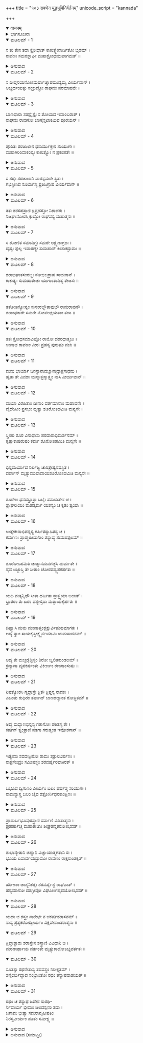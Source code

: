 +++
title = "१०३ रावणेन युद्धभूमिनिर्वर्तनम्"
unicode_script = "kannada"

+++
<details open><summary>वाचनम्</summary>

<div class="audioEmbed"  caption="श्रीराम-हरिसीताराममूर्ति-घनपाठिभ्यां वचनम्" src="https://archive.org/download/Ramayana-recitation-Sriram-harisItArAmamUrti-Ghanapaati-v2/Kanda_6/Kanda_6_YK-103-Ravana_s_charioteer_carries_away_Ravana_in_the_chariot_0.mp3"></div>
</details>



<details><summary>ಭಾಗಸೂಚನಾ</summary>

ಶ್ರೀರಾಮನು ರಾವಣನನ್ನು ನಿಂದಿಸಿದುದು, ಗಾಯಗೊಂಡಿದ್ದ ರಾವಣನನ್ನು ಸಾರಥಿಯು ರಣಭೂಮಿಯಿಂದ ಹೊರಗೆ ಒಯ್ದುದು
</details>

<details open><summary>ಮೂಲಮ್ - 1</summary>

ಸ ತು ತೇನ ತದಾ ಕ್ರೋಧಾತ್ ಕಾಕುತ್ಸ್ಥೇನಾರ್ದಿತೋ ಭೃಶಮ್ ।  
ರಾವಣಃ ಸಮರಶ್ಲಾಘೀ ಮಹಾಕ್ರೋಧಮುಪಾಗಮತ್ ॥
</details>

<details><summary>ಅನುವಾದ</summary>

ಕ್ರೋಧಾಭಿಭೂತನಾಗಿದ್ದ ಶ್ರೀರಾಮನಿಂದ ಅತ್ಯಂತ ಪೀಡಿತನಾದ, ರಣಶ್ಲಾಘಿ ರಾವಣನು ಅತ್ಯಂತ ಕ್ರೋಧಗೊಂಡನು.॥1॥
</details>

<details open><summary>ಮೂಲಮ್ - 2</summary>

ಸ ದೀಪ್ತನಯನೋಽಮರ್ಷಾಚ್ಚಾಪಮುದ್ಯಮ್ಯ ವೀರ್ಯವಾನ್ ।  
ಅಭ್ಯರ್ದಯತ್ಸು ಸಂಕ್ರುದ್ಧೋ ರಾಘವಂ ಪರಮಾಹವೇ ॥
</details>

<details><summary>ಅನುವಾದ</summary>

ಅವನ ಕಣ್ಣುಗಳು ಬೆಂಕಿಯಂತೆ ಉರಿದೆದ್ದವು. ಆ ಪರಾಕ್ರಮಿ ವೀರನು ಅಸಹನೆಯಿಂದ ಧನುಸ್ಸನ್ನೆತ್ತಿ, ಅತ್ಯಂತ ಕುಪಿತನಾಗಿ ಆ ಮಹಾಸಂಗ್ರಾಮದಲ್ಲಿ ಶ್ರೀರಾಮನನ್ನು ನೋಯಿಸತೊಡಗಿದನು.॥2॥
</details>

<details open><summary>ಮೂಲಮ್ - 3</summary>

ಬಾಣಧಾರಾ ಸಹಸ್ರೈಸ್ತೈಃ ಸ ತೋಯದ ಇವಾಂಬರಾತ್ ।  
ರಾಘವಂ ರಾವಣೋ ಬಾಣೈಸ್ತಟಾಕಮಿವ ಪೂರಯನ್ ॥
</details>

<details><summary>ಅನುವಾದ</summary>

ಆಕಾಶದಿಂದ ಮೋಡಗಳು ನೀರು ಸುರಿಸಿ ಕೆರೆಗಳನ್ನು ತುಂಬುವಂತೆ ರಾವಣನು ಸಾವಿರಾರು ಬಾಣಗಳ ವೃಷ್ಟಿಗೈದು ಶ್ರೀರಾಮಚಂದ್ರನನ್ನು ಮುಚ್ಚಿಬಿಟ್ಟನು.॥3॥
</details>

<details open><summary>ಮೂಲಮ್ - 4</summary>

ಪೂರಿತಃ ಶರಜಾಲೇನ ಧನುರ್ಮುಕ್ತೇನ ಸಂಯುಗೇ ।  
ಮಹಾಗಿರಿರಿವಾಕಂಪ್ಯಃ ಕಾಕುತ್ಸ್ಥೋ ನ ಪ್ರಕಂಪತೇ ॥
</details>

<details><summary>ಅನುವಾದ</summary>

ರಣರಂಗದಲ್ಲಿ ರಾವಣನು ಬಿಟ್ಟಿರುವ ಬಾಣಸಮೂಹಗಳಿಂದ ವ್ಯಾಪ್ತನಾಗಿದ್ದನು. ಶ್ರೀರಘುನಾಥನು ಕೊಂಚವೂ ವಿಚಲಿತನಾಗಲಿಲ್ಲ; ಏಕೆಂದರೆ ಅವನು ಮಹಾಪರ್ವತದಂತೆ ಅಚಲನಾಗಿದ್ದನು.॥4॥
</details>

<details open><summary>ಮೂಲಮ್ - 5</summary>

ಸ ಶರೈಃ ಶರಜಾಲಾನಿ ವಾರನ್ಸಮರೇ ಸ್ಥಿತಃ ।  
ಗಭಸ್ತೀನಿವ ಸೂರ್ಯಸ್ಯ ಪ್ರತಿಜಗ್ರಾಹ ವೀರ್ಯವಾನ್ ॥
</details>

<details><summary>ಅನುವಾದ</summary>

ರಾಮನು ತನ್ನ ಬಾಣಗಳಿಂದ ರಾವಣನ ಬಾಣಗಳನ್ನು ನಿವಾರಿಸುತ್ತಾ ಸ್ಥಿರಭಾವದಿಂದ ನಿಂತಿದ್ದನು. ಆ ಪರಾಕ್ರಮಿ ರಘುವೀರನು ಸೂರ್ಯನ ಕಿರಣಗಳಂತೆ ಶತ್ರುವಿನ ಬಾಣಗಳನ್ನು ಸಹಿಸುತ್ತಿದ್ದನು.॥5॥
</details>

<details open><summary>ಮೂಲಮ್ - 6</summary>

ತತಃ ಶರಸಹಸ್ರಾಣಿ ಕ್ಷಿಪ್ರಹಸ್ತೋ ನಿಶಾಚರಃ ।  
ನಿಜಘಾನೋರಸಿ ಕ್ರುದ್ಧೋ ರಾಘವಸ್ಯ ಮಹಾತ್ಮನಃ ॥
</details>

<details><summary>ಅನುವಾದ</summary>

ಅನಂತರ ಶೀಘ್ರವಾಗಿ ಕೈಚಳಕದಿಂದ ರಾವಣನು ಕುಪಿತನಾಗಿ ಮಹಾಮನಾ ರಾಘವೇಂದ್ರನ ಎದೆಯಲ್ಲಿ ಸಾವಿರಾರು ಬಾಣಗಳನ್ನು ಪ್ರಯೋಗಿಸಿದನು.॥6॥
</details>

<details open><summary>ಮೂಲಮ್ - 7</summary>

ಸ ಶೋಣಿತ ಸಮಾದಿಗ್ಧಃ ಸಮರೇ ಲಕ್ಷ್ಮಣಾಗ್ರಜಃ ।  
ದೃಷ್ಟಃ ಫುಲ್ಲ ಇವಾರಣ್ಯೇ ಸುಮಹಾನ್ ಕಿಂಶುಕದ್ರುಮಃ ॥
</details>

<details><summary>ಅನುವಾದ</summary>

ರಣರಂಗದಲ್ಲಿ ಆ ಬಾಣಗಳಿಂದ ಗಾಯಗೊಂಡ ಲಕ್ಷ್ಮಣಾಗ್ರಜ ರಾಮನು ರಕ್ತದಿಂದ ತೊಯ್ದು ಹೋಗಿ ಕಾಡಿನಲ್ಲಿ ಅರಳಿನಿಂತ ಮುತ್ತುಗದ ಮಹಾವೃಕ್ಷದಂತೆ ಕಂಡುಬರುತ್ತಿದ್ದನು.॥7॥
</details>

<details open><summary>ಮೂಲಮ್ - 8</summary>

ಶರಾಭಿಘಾತಸಂರಬ್ಧಃ ಸೋಭಿಜಗ್ರಾಹ ಸಾಯಕಾನ್ ।  
ಕಾಕುತ್ಸ್ಥಃ ಸುಮಹಾತೇಜಾ ಯುಗಾಂತಾದಿತ್ಯ ತೇಜಸಃ ॥
</details>

<details><summary>ಅನುವಾದ</summary>

ಬಾಣಗಳ ಆಘಾತದಿಂದ ಕುಪಿತನಾದ ಮಹಾತೇಜಸ್ವೀ ಶ್ರೀರಾಮನು ಪ್ರಳಯಕಾಲದ ಸೂರ್ಯನಂತಹ ಸಾಯಕಗಳನ್ನು ಕೈಗೆತ್ತಿಕೊಂಡನು.॥8॥
</details>

<details open><summary>ಮೂಲಮ್ - 9</summary>

ತತೋಽನ್ಯೋನ್ಯಂ ಸುಸಂರಬ್ಧೌತಾವುಭೌ ರಾಮರಾವಣೌ ।  
ಶರಾಂಧಕಾರೇ ಸಮರೇ ನೋಪಲಕ್ಷಯತಾಂ ತದಾ ॥
</details>

<details><summary>ಅನುವಾದ</summary>

ಮತ್ತೆ ಅವರಿಬ್ಬರೂ ಪರಸ್ಪರ ರೋಷಾವೇಶದಿಂದ ಕೂಡಿ ಬಾಣ ಪ್ರಯೋಗಿಸತೊಡಗಿದರು. ಸಮಾರಾಂಗಣದಲ್ಲಿ ಬಾಣಗಳಿಂದ ಅಂಧಕಾರ ಆವರಿಸಿತು. ಆಗ ರಾಮ-ರಾವಣರಿಗೆ ಪರಸ್ಪರ ನೋಡಲಾಗುತ್ತಿರಲಿಲ್ಲ.॥9॥
</details>

<details open><summary>ಮೂಲಮ್ - 10</summary>

ತತಃ ಕ್ರೋಧಸಮಾವಿಷ್ಟೋ ರಾಮೋ ದಶರಥಾತ್ಮಜಃ ।  
ಉವಾಚ ರಾವಣಂ ವೀರಃ ಪ್ರಹಸ್ಯ ಪುರುಷಂ ವಚಃ ॥
</details>

<details><summary>ಅನುವಾದ</summary>

ಆಗ ಕ್ರೋಧಗೊಂಡ ವೀರ ದಾಶರಥಿರಾಮನು ನಗುತ್ತಾ ರಾವಣನಲ್ಲಿ ಕಠೋರವಾಗಿ ಇಂತೆಂದನು.॥10॥
</details>

<details open><summary>ಮೂಲಮ್ - 11</summary>

ಮಮ ಭಾರ್ಯಾ ಜನಸ್ಥಾನಾದಜ್ಞಾನಾದ್ರಾಕ್ಷಸಾಧಮ ।  
ಹೃತಾ ತೇ ವಿವಶಾ ಯಸ್ಮಾತ್ತಸ್ಮಾತ್ತ್ವಂ ನಾಸಿ ವೀರ್ಯವಾನ್ ॥
</details>

<details><summary>ಅನುವಾದ</summary>

ನೀಚ ರಾಕ್ಷಸನೇ! ನೀನು ನನಗೆ ತಿಳಿಯದೆ ನನ್ನ ಅಸಹಾಯ ಪತ್ನಿಯನ್ನು ಕದ್ದು ತಂದಿರುವೆ. ಅದರಿಂದ ನೀನು ಬಲವಂತ, ಪರಾಕ್ರಮಿಯಂತೂ ಎಂದಿಗೂ ಅಲ್ಲ.॥11॥
</details>

<details open><summary>ಮೂಲಮ್ - 12</summary>

ಮಯಾ ವಿರಹಿತಾಂ ದೀನಾಂ ವರ್ತಮಾನಾಂ ಮಹಾವನೇ ।  
ವೈದೇಹೀಂ ಪ್ರಸಭಂ ಹೃತ್ವಾ ಶೂರೋಽಹಮಿತಿ ಮನ್ಯಸೇ ॥
</details>

<details><summary>ಅನುವಾದ</summary>

ವಿಶಾಲವನದಲ್ಲಿ ನನ್ನಿಂದ ಅಗಲಿದ ದೀನಸ್ಥಿತಿಯಲ್ಲಿದ್ದ ವಿದೇಹಕುಮಾರಿಯನ್ನು ಬಲವಂತವಾಗಿ ಅಪಹರಿಸಿದ ನೀನು ತನ್ನನ್ನು ಶೂರನೆಂದು ತಿಳಿಯುತ್ತಿರುವೆಯಲ್ಲ.॥12॥
</details>

<details open><summary>ಮೂಲಮ್ - 13</summary>

ಸ್ತ್ರೀಷು ಶೂರ ವಿನಾಥಾಸು ಪರದಾರಾಭಿಮರ್ಶನಮ್ ।  
ಕೃತ್ವಾಕಾಪುರುಷಂ ಕರ್ಮ ಶೂರೋಽಹಮಿತಿ ಮನ್ಯಸೇ ॥
</details>

<details><summary>ಅನುವಾದ</summary>

ಅಸಹಾಯ ಅಬಲೆಯರ ಮೇಲೆ ವೀರತೆಯನ್ನು ತೋರಿಸುವ ನಿಶಾಚರನೇ! ಪರಸ್ತ್ರೀಯನ್ನು ಅಪಹರಣದಂತಹ ಹೇಡಿಗಳ ಕರ್ಮವನ್ನು ಮಾಡಿ ತನ್ನನ್ನು ಶೂರವೀರನೆಂದು ತಿಳಿಯುವೆಯಲ್ಲ.॥13॥
</details>

<details open><summary>ಮೂಲಮ್ - 14</summary>

ಭಿನ್ನಮರ್ಯಾದ ನಿರ್ಲಜ್ಜ ಚಾರಿತ್ರೇಷ್ವನವಸ್ಥಿತ ।  
ದರ್ಪಾನ್ ಮೃತ್ಯುಮುಪಾದಾಯಶೂರೋಽಹಮಿತಿ ಮನ್ಯಸೇ ॥
</details>

<details><summary>ಅನುವಾದ</summary>

ಧರ್ಮ ಮರ್ಯಾದೆಯನ್ನು ಮೀರುವ ಪಾಪಿಯೇ! ನಿರ್ಲಜ್ಜ, ಸದಾಚಾರಶೂನ್ಯ ನಿಶಾಚರನೇ! ನೀನು ಬಲಗರ್ವಿತನಾಗಿ ವೈದೇಹಿಯ ರೂಪದಲ್ಲಿ ನಿನ್ನ ಮೃತ್ಯುವನ್ನು ಆಮಂತ್ರಿಸಿರುವೆ. ಹೀಗಿದ್ದರೂ ತನ್ನನ್ನು ವೀರನೆಂದು ತಿಳಿಯುತ್ತಿಯಲ್ಲ.॥14॥
</details>

<details open><summary>ಮೂಲಮ್ - 15</summary>

ಶೂರೇಣ ಧನದಭ್ರಾತ್ರಾ ಬಲೈಃ ಸಮುದಿತೇನ ಚ ।  
ಶ್ಲಾಘನೀಯಂ ಮಹತ್ಕರ್ಮ ಯಶಸ್ಯಂ ಚ ಕೃತಂ ತ್ವಯಾ ॥
</details>

<details><summary>ಅನುವಾದ</summary>

ನೀನು ದೊಡ್ಡ ಶೂರ, ಬಲಸಂಪನ್ನ ಮತ್ತು ಸಾಕ್ಷಾತ್ ಕುಬೇರನ ತಮ್ಮನಾಗಿರುವೆ. ಇದರಿಂದ ನೀನು ಈ ಪರಮಪ್ರಶಂಸನೀಯ ಹಾಗೂ ಮಹಾಯಶೋವರ್ಧಕ ಕರ್ಮಮಾಡಿರುವೆ.॥15॥
</details>

<details open><summary>ಮೂಲಮ್ - 16</summary>

ಉತ್ಸೇಕೇನಾಭಿಪನ್ನಸ್ಯ ಗರ್ಹಿತಸ್ಯಾಹಿತಸ್ಯ ಚ ।  
ಕರ್ಮಣಃ ಪ್ರಾಪ್ನುಹೀದಾನೀಂ ತಸ್ಯಾದ್ಯ ಸುಮಹತ್ಫಲಮ್ ॥
</details>

<details><summary>ಅನುವಾದ</summary>

ದುರಭಿಮಾನದಿಂದ ಮಾಡಿದ ನಿಂದಿತ ಹಾಗೂ ಅಹಿತಕರ ಪಾಪಕರ್ಮದ ಫಲವನ್ನು ನೀನು ಇಂದೇ ಪಡೆಯುವೆ.॥16॥
</details>

<details open><summary>ಮೂಲಮ್ - 17</summary>

ಶೂರೋಽಹಮಿತಿ ಚಾತ್ಮಾನಮವಗಚ್ಛಸಿ ದುರ್ಮತೇ ।  
ನೈವ ಲಜ್ಜಾಸ್ತಿ ತೇ ಸೀತಾಂ ಚೋರವದ್ವ್ಯಪಕರ್ಷತಃ ॥
</details>

<details><summary>ಅನುವಾದ</summary>

ದುರ್ಮತಿಯೇ! ಶೌರ್ಯಸಂಪನ್ನನೆಂದು ತಿಳಿದಿರುವ ನಿನಗೆ ಸೀತೆಯನ್ನು ಕಳ್ಳನಂತೆ ಕದ್ದು ತರುವಾಗ ಕೊಂಚವೂ ನಾಚಿಕೆಯಾಗಲಿಲ್ಲವೇ.॥17॥
</details>

<details open><summary>ಮೂಲಮ್ - 18</summary>

ಯದಿ ಮತ್ಸನ್ನಿಧೌ ಸೀತಾ ಧರ್ಷಿತಾ ಸ್ತಾತ್ತ್ವಯಾ ಬಲಾತ್ ।  
ಭ್ರಾತರಂ ತು ಖರಂ ಪಶ್ಯೇಸ್ತದಾ ಮತ್ಸಾಯಕೈರ್ಹತಃ ॥
</details>

<details><summary>ಅನುವಾದ</summary>

ನಾನಿರುವಾಗ ನೀನು ಸೀತೆಯನ್ನು ಬಲವಂತವಾಗಿ ಅಪಹರಣ ಮಾಡಿದ್ದರೆ ಇಷ್ಟರೊಳಗೆ ನನ್ನ ಬಾಣಗಳಿಂದ ಸತ್ತು ನಿನ್ನ ತಮ್ಮ ಖರನ ದರ್ಶನ ಪಡೆಯುತ್ತಿದ್ದೆ.॥18॥
</details>

<details open><summary>ಮೂಲಮ್ - 19</summary>

ದಿಷ್ಟ್ಯಾಸಿ ಮಮ ಮಂದಾತ್ಮಂಶ್ಚಕ್ಷುರ್ವಿಷಯಮಾಗತಃ ।  
ಅದ್ಯ ತ್ವಾಂ ಸಾಯಕೈಸ್ತೀಕ್ಷ್ಣೈರ್ನಯಾಮಿ ಯಮಸಾದನಮ್ ॥
</details>

<details><summary>ಅನುವಾದ</summary>

ಮಂದಬುದ್ಧಿಯೇ! ಇಂದು ನೀನು ನನ್ನ ಕಣ್ಣಿಗೆ ಬಿದ್ದಿರುವುದು ಸೌಭಾಗ್ಯದ ಮಾತಾಗಿದೆ. ನಾನು ಈಗಲೇ ನಿನ್ನನ್ನು ಹರಿತವಾದ ಬಾಣಗಳಿಂದ ಯಮಲೋಕಕ್ಕೆ ಅಟ್ಟುವೆನು.॥19॥
</details>

<details open><summary>ಮೂಲಮ್ - 20</summary>

ಅದ್ಯ ತೇ ಮಚ್ಛರೈಶ್ಛಿನ್ನಂ ಶಿರೋ ಜ್ವಲಿತಕುಂಡಲಮ್ ।  
ಕ್ರವ್ಯಾದಾ ವ್ಯಪಕರ್ಷಂತು ವಿಕೀರ್ಣಂ ರಣಪಾಂಸುಷು ॥
</details>

<details><summary>ಅನುವಾದ</summary>

ಇಂದು ನನ್ನ ಬಾಣಗಳಿಂದ ರಣರಂಗದಲ್ಲಿ ಹೊಳೆಯುವ ಕುಂಡಲಗಳಿಂದ ಕೂಡಿದ ನಿನ್ನ ತಲೆಯು ತುಂಡಾಗಿ ಧೂಳಿನಲ್ಲಿ ಬಿದ್ದಾಗ ಮಾಂಸಭಕ್ಷಿ ಜೀವಜಂತುಗಳು ತಿನ್ನಲು ಎಳೆದಾಡುವವು.॥20॥
</details>

<details open><summary>ಮೂಲಮ್ - 21</summary>

ನಿಪತ್ಯೋರಸಿ ಗೃಧ್ರಾಸ್ತೇ ಕ್ಷಿತೌ ಕ್ಷಿಪ್ತಸ್ಯ ರಾವಣ ।  
ಪಿಬಂತು ರುಧಿರಂ ತರ್ಷಾದ್ ಬಾಣಶಲ್ಯಾಂತ ರೋತ್ಥಿತಮ್ ॥
</details>

<details><summary>ಅನುವಾದ</summary>

ರಾವಣನೇ! ನಿನ್ನ ಹೆಣ ನೆಲದಲ್ಲಿ ಬಿದ್ದಿರುವಾಗ ಅದರ ಎದೆಯ ಮೇಲೆ ಹದ್ದುಗಳು ಕುಳಿತು, ಬಾಣಗಳ ಛೇದಗಳಿಂದ ಹರಿಯುವ ನಿನ್ನ ರಕ್ತವನ್ನು ಬಹಳ ಬಾಯಾರಿ ಕುಡಿಯುವವು.॥21॥
</details>

<details open><summary>ಮೂಲಮ್ - 22</summary>

ಅದ್ಯ ಮದ್ಬಾಣಭಿನ್ನಸ್ಯ ಗತಾಸೋಃ ಪತಿತಸ್ಯ ತೇ ।  
ಕರ್ಷನ್ ತ್ವಂತ್ರಾಣಿ ಪತಗಾ ಗರುತ್ಮಂತ ಇವೋರಗಾನ್ ॥
</details>

<details><summary>ಅನುವಾದ</summary>

ಇಂದು ನನ್ನ ಬಾಣಗಳಿಂದ ವಿದೀರ್ಣವಾಗಿ, ಪ್ರಾಣ ಶೂನ್ಯವಾಗಿ ಬಿದ್ದಿರುವ ನಿನ್ನ ಶರೀರದ ಕರುಳುಬಳ್ಳಿಯನ್ನು ಪಕ್ಷಿಗಳು, ಗರುಡನು ಸರ್ಪಗಳನ್ನು ಎಳೆಯುವಂತೆ ಸೆಳೆದು ಹಾಕುವವು.॥22॥
</details>

<details open><summary>ಮೂಲಮ್ - 23</summary>

ಇತ್ಯೇವಂ ಸವದನ್ವೀರೋ ರಾಮಃ ಶತ್ರುನಿಬರ್ಹಣಃ ।  
ರಾಕ್ಷಸೇಂದ್ರಂ ಸಮೀಪಸ್ಥಂ ಶರವರ್ಷೈರವಾಕಿರತ್ ॥
</details>

<details><summary>ಅನುವಾದ</summary>

ಹೀಗೆ ಹೇಳುತ್ತಾ ಶತ್ರುಗಳನ್ನು ನಾಶಮಾಡುವ ವೀರ ಶ್ರೀರಾಮನು ಎದುರಿಗೆ ನಿಂತಿದ್ದ ರಾಕ್ಷಸರಾಜಾರಾವಣನ ಮೇಲೆ ಬಾಣಗಳ ಮಳೆಗರೆಯಲು ಪ್ರಾರಂಭಿಸಿದನು.॥23॥
</details>

<details open><summary>ಮೂಲಮ್ - 24</summary>

ಬಭೂವ ದ್ವಿಗುಣಂ ವೀರ್ಯಂ ಬಲಂ ಹರ್ಷಶ್ಚ ಸಂಯುಗೇ ।  
ರಾಮಸ್ಯಾಸ್ತ್ರ ಬಲಂ ಚೈವ ಶತ್ರೋರ್ನಿಧನಕಾಂಕ್ಷಿಣಃ ॥
</details>

<details><summary>ಅನುವಾದ</summary>

ಆಗ ಯುದ್ಧರಂಗದಲ್ಲಿ ಶತ್ರುವನ್ನು ವಧಿಸಲಿಚ್ಛಿಸುವ ಶ್ರೀರಾಮನ ಬಲ, ಪರಾಕ್ರಮ, ಉತ್ಸಾಹ ಮತ್ತು ಅಸ್ತ್ರಬಲವು ಇಮ್ಮಡಿಯಾಯಿತು.॥24॥
</details>

<details open><summary>ಮೂಲಮ್ - 25</summary>

ಪ್ರಾದುರ್ಬಭೂವುರಸ್ತ್ರಾಣಿ ಸರ್ವಾಣಿ ವಿದಿತಾತ್ಮನಃ ।  
ಪ್ರಹರ್ಷಾಚ್ಚ ಮಹಾತೇಜಾಃ ಶೀಘ್ರಹಸ್ತತರೋಽಭವತ್ ॥
</details>

<details><summary>ಅನುವಾದ</summary>

ಆತ್ಮಜ್ಞಾನಿ ರಘುನಾಥನ ಎದುರಿಗೆ ಎಲ್ಲ ಅಸ್ತ್ರಗಳು ತಾವಾಗಿಯೇ ಪ್ರಕಟವಾದುವು. ಹರ್ಷೋತ್ಸಾಹದಿಂದ ಮಹಾ ತೇಜಸ್ವೀ ಭಗವಾನ್ ಶ್ರೀರಾಮನ ಕೈವೇಗವಾಗಿ ಚಲಿಸತೊಡಗಿತು.॥25॥
</details>

<details open><summary>ಮೂಲಮ್ - 26</summary>

ಶುಭಾನ್ಯೇತಾನಿ ಚಿಹ್ನಾನಿ ವಿಜ್ಞಾಯಾತ್ಮಗತಾನಿ ಸಃ ।  
ಭೂಯ ಏವಾರ್ದಯದ್ರಾಮೋ ರಾವಣಂ ರಾಕ್ಷಸಾಂತಕೃತ್ ॥
</details>

<details><summary>ಅನುವಾದ</summary>

ತನ್ನಲ್ಲಿ ಈ ಶುಭಲಕ್ಷಣಗಳು ಪ್ರಕಟವಾದುದನ್ನು ತಿಳಿದ ರಾಕ್ಷಸಾಂತಕನಾದ ಭಗವಾನ್ ಶ್ರೀರಾಮನು ಪುನಃ ರಾವಣನನ್ನು ನೋಯಿಸತೊಡಗಿದನು.॥26॥
</details>

<details open><summary>ಮೂಲಮ್ - 27</summary>

ಹರೀಣಾಂ ಚಾಶ್ಮನಿಕರೈಃ ಶರವರ್ಷೈಶ್ಚ ರಾಘವಾತ್ ।  
ಹನ್ಯಮಾನೋ ದಶಗ್ರೀವೋ ವಿಘೂರ್ಣಹೃದಯೋಽಭವತ್ ॥
</details>

<details><summary>ಅನುವಾದ</summary>

ವಾನರರು ಎಸೆದಿರುವ ಬಂಡೆಗಳಿಂದ ಮತ್ತು ಶ್ರೀರಾಮಚಂದ್ರನ ಬಾಣವರ್ಷಗಳಿಂದ ಆಹತನಾಗಿ ರಾವಣನ ಹೃದಯವು ವ್ಯಾಕುಲ ಹಾಗೂ ವಿಭ್ರಾಂತವಾಯಿತು.॥27॥
</details>

<details open><summary>ಮೂಲಮ್ - 28</summary>

ಯದಾ ಚ ಶಸ್ತ್ರಂ ನಾರೇಭೇ ನ ಚಕರ್ಷಶರಾಸನಮ್ ।  
ನಾಸ್ಯ ಪ್ರತ್ಯಕರೋದ್ವೀರ್ಯಂ ವಿಕ್ಲವೇನಾಂತರಾತ್ಮನಾ ॥
</details>

<details open><summary>ಮೂಲಮ್ - 29</summary>

ಕ್ಷಿಪ್ತಾಶ್ಚಾಶು ಶರಾಸ್ತೇನ ಶಸ್ತ್ರಾಣಿ ವಿವಿಧಾನಿ ಚ ।  
ಮರಣಾರ್ಥಾಯ ವರ್ತಂತೇ ಮೃತ್ಯುಕಾಲೋಽಭ್ಯವರ್ತತಃ ॥
</details>

<details open><summary>ಮೂಲಮ್ - 30</summary>

ಸೂತಸ್ತು ರಥನೇತಾಸ್ಯ ತದವಸ್ಥಂ ನಿರೀಕ್ಷ್ಯತಮ್ ।  
ಶನೈರ್ಯುದ್ಧಾದ ಸಂಭ್ರಾಂತೋ ರಥಂ ತಸ್ಯಾಪವಾಹಯತ್ ॥
</details>

<details><summary>ಅನುವಾದ</summary>

ಹೃದಯದ ವ್ಯಾಕುಲತೆಯಿಂದಾಗಿ ಅವನಲ್ಲಿ ಶಸ್ತ್ರವನ್ನೆತ್ತಲು, ಧನುಸ್ಸು ಎಳೆಯುವ ಮತ್ತು ಶ್ರೀರಾಮನ ಪರಾಕ್ರಮವನ್ನು ಎದುರಿಸುವ ಕ್ಷಮತೆ ಉಳಿಯದಿದ್ದಾಗ, ಶ್ರೀರಾಮನು ಶೀಘ್ರವಾಗಿ ಪ್ರಯೋಗಿಸಿದ ಬಾಣಗಳು ಮತ್ತು ಬಗೆ ಬಗೆಯ ಶಸ್ತ್ರಗಳು ಅವನ ಮೃತ್ಯುವಿನ ಸಾಧನವಾಗಿ, ಅವನ ಮೃತ್ಯು ಬಳಿಗೆ ಬಂದಾಗ, ಅವನ ಆ ಸ್ಥಿತಿಯನ್ನು ನೋಡಿ ರಥನಡೆಸುತ್ತಿದ್ದ ಸಾರಥಿಯು ಗಾಬರಿಪಡದೆ ರಥವನ್ನು ಯುದ್ಧಭೂಮಿಯಿಂದ ದೂರಕ್ಕೆ ಕೊಂಡು ಹೋದನು.॥28-30॥
</details>

<details open><summary>ಮೂಲಮ್ - 31</summary>

ರಥಂ ಚ ತಸ್ಯಾಥ ಜವೇನ ಸಾರಥಿ-  
ರ್ನಿವಾರ್ಯ ಭೀಮಂ ಜಲದಸ್ವನಂ ತದಾ ।  
ಜಗಾಮ ಭೀತ್ಯಾ ಸಮರಾನ್ಮಹೀಪತಿಂ  
ನಿರಸ್ತವೀರ್ಯಂ ಪತಿತಂ ಸಮೀಕ್ಷ್ಯ ॥
</details>

<details><summary>ಅನುವಾದ</summary>

ತನ್ನ ರಾಜನು ಶಕ್ತಿಹೀನನಾಗಿ ರಥದಲ್ಲಿ ಬಿದ್ದಿರುವುದನ್ನು ನೋಡಿದ ರಾವಣನ ಸಾರಥಿಯು ಮೇಘಗಂಭೀರ ಧ್ವನಿಗೈಯುವ ಅವನ ಭಯಾನಕ ರಥವನ್ನು ಹಿಂದಿರುಗಿಸಿ ಭಯದಿಂದಾಗಿ ಸಮರಭೂಮಿಯಿಂದ ಹೊರಗೆ ತೆಗೆದುಕೊಂಡು ಹೋದನು.॥31॥
</details>

<details><summary>ಅನುವಾದ (ಸಮಾಪ್ತಿಃ)</summary>

ಶ್ರೀವಾಲ್ಮೀಕಿ ವಿರಚಿತ ಆರ್ಷರಾಮಾಯಣ ಆದಿಕಾವ್ಯದ ಯುದ್ಧಕಾಂಡದಲ್ಲಿ ನೂರಮೂರನೆಯ ಸರ್ಗ ಪೂರ್ಣವಾಯಿತು.॥103॥
</details>
